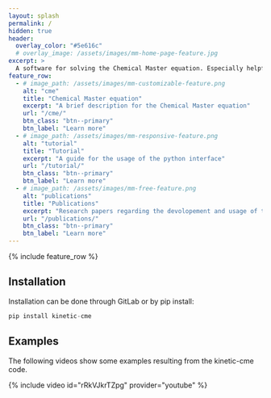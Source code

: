 ```yaml
---
layout: splash
permalink: /
hidden: true
header:
  overlay_color: "#5e616c"
  # overlay_image: /assets/images/mm-home-page-feature.jpg
excerpt: >
  A software for solving the Chemical Master equation. Especially helpful for problems, where classical ODEs don't suffice.
feature_row:
  - # image_path: /assets/images/mm-customizable-feature.png
    alt: "cme"
    title: "Chemical Master equation"
    excerpt: "A brief description for the Chemical Master equation"
    url: "/cme/"
    btn_class: "btn--primary"
    btn_label: "Learn more"
  - # image_path: /assets/images/mm-responsive-feature.png
    alt: "tutorial"
    title: "Tutorial"
    excerpt: "A guide for the usage of the python interface"
    url: "/tutorial/"
    btn_class: "btn--primary"
    btn_label: "Learn more"
  - # image_path: /assets/images/mm-free-feature.png
    alt: "publications"
    title: "Publications"
    excerpt: "Research papers regarding the devolopement and usage of the kinetic-cme code."
    url: "/publications/"
    btn_class: "btn--primary"
    btn_label: "Learn more"      
---
```


{% include feature_row %}


## Installation

Installation can be done through GitLab or by pip install:

```python
pip install kinetic-cme
```

## Examples

The following videos show some examples resulting from the kinetic-cme code.

{% include video id="rRkVJkrTZpg" provider="youtube" %}